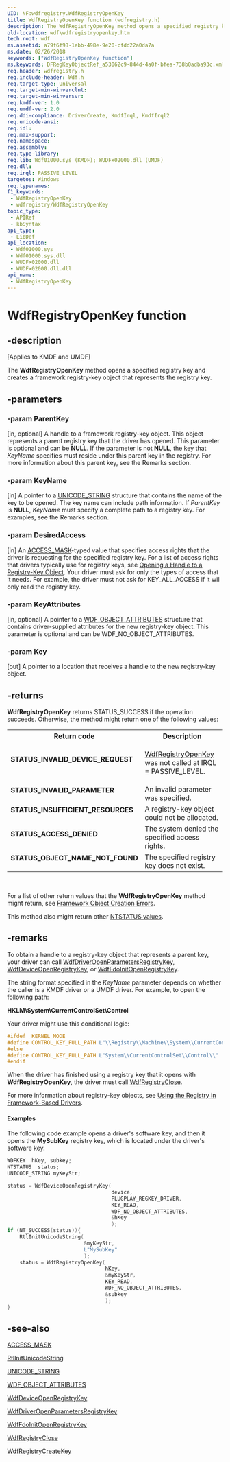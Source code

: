 ```yaml
---
UID: NF:wdfregistry.WdfRegistryOpenKey
title: WdfRegistryOpenKey function (wdfregistry.h)
description: The WdfRegistryOpenKey method opens a specified registry key and creates a framework registry-key object that represents the registry key.
old-location: wdf\wdfregistryopenkey.htm
tech.root: wdf
ms.assetid: a79f6f98-1ebb-498e-9e20-cfdd22a0da7a
ms.date: 02/26/2018
keywords: ["WdfRegistryOpenKey function"]
ms.keywords: DFRegKeyObjectRef_a53062c9-844d-4a0f-bfea-738b0adba93c.xml, WdfRegistryOpenKey, WdfRegistryOpenKey method, kmdf.wdfregistryopenkey, wdf.wdfregistryopenkey, wdfregistry/WdfRegistryOpenKey
req.header: wdfregistry.h
req.include-header: Wdf.h
req.target-type: Universal
req.target-min-winverclnt: 
req.target-min-winversvr: 
req.kmdf-ver: 1.0
req.umdf-ver: 2.0
req.ddi-compliance: DriverCreate, KmdfIrql, KmdfIrql2
req.unicode-ansi: 
req.idl: 
req.max-support: 
req.namespace: 
req.assembly: 
req.type-library: 
req.lib: Wdf01000.sys (KMDF); WUDFx02000.dll (UMDF)
req.dll: 
req.irql: PASSIVE_LEVEL
targetos: Windows
req.typenames: 
f1_keywords:
 - WdfRegistryOpenKey
 - wdfregistry/WdfRegistryOpenKey
topic_type:
 - APIRef
 - kbSyntax
api_type:
 - LibDef
api_location:
 - Wdf01000.sys
 - Wdf01000.sys.dll
 - WUDFx02000.dll
 - WUDFx02000.dll.dll
api_name:
 - WdfRegistryOpenKey
---
```


# WdfRegistryOpenKey function


## -description

<p class="CCE_Message">[Applies to KMDF and UMDF]</p>

The <b>WdfRegistryOpenKey</b> method opens a specified registry key and creates a framework registry-key object that represents the registry key.

## -parameters

### -param ParentKey 

[in, optional]
A handle to a framework registry-key object. This object represents a parent registry key that the driver has opened. This parameter is optional and can be <b>NULL</b>. If the parameter is not <b>NULL</b>, the key that <i>KeyName</i> specifies must reside under this parent key in the registry. For more information about this parent key, see the Remarks section.

### -param KeyName 

[in]
A pointer to a <a href="/windows/win32/api/ntdef/ns-ntdef-_unicode_string">UNICODE_STRING</a> structure that contains the name of the key to be opened. The key name can include path information. If <i>ParentKey</i> is <b>NULL</b>, <i>KeyName</i> must specify a complete path to a registry key. For examples, see the Remarks section.

### -param DesiredAccess 

[in]
An <a href="/windows-hardware/drivers/kernel/access-mask">ACCESS_MASK</a>-typed value that specifies access rights that the driver is requesting for the specified registry key. For a list of access rights that drivers typically use for registry keys, see <a href="/windows-hardware/drivers/kernel/opening-a-handle-to-a-registry-key-object">Opening a Handle to a Registry-Key Object</a>. Your driver must ask for only the types of access that it needs. For example, the driver must not ask for KEY_ALL_ACCESS if it will only read the registry key.

### -param KeyAttributes 

[in, optional]
A pointer to a <a href="/windows-hardware/drivers/ddi/wdfobject/ns-wdfobject-_wdf_object_attributes">WDF_OBJECT_ATTRIBUTES</a> structure that contains driver-supplied attributes for the new registry-key object. This parameter is optional and can be WDF_NO_OBJECT_ATTRIBUTES.

### -param Key 

[out]
A pointer to a location that receives a handle to the new registry-key object.

## -returns

<b>WdfRegistryOpenKey</b> returns STATUS_SUCCESS if the operation succeeds. Otherwise, the method might return one of the following values:

<table>
<tr>
<th>Return code</th>
<th>Description</th>
</tr>
<tr>
<td width="40%">
<dl>
<dt><b>STATUS_INVALID_DEVICE_REQUEST</b></dt>
</dl>
</td>
<td width="60%">

<a href="/windows-hardware/drivers/ddi/wdfregistry/nf-wdfregistry-wdfregistryopenkey">WdfRegistryOpenKey</a> was not called at IRQL = PASSIVE_LEVEL. 

</td>
</tr>
<tr>
<td width="40%">
<dl>
<dt><b>STATUS_INVALID_PARAMETER</b></dt>
</dl>
</td>
<td width="60%">
An invalid parameter was specified.

</td>
</tr>
<tr>
<td width="40%">
<dl>
<dt><b>STATUS_INSUFFICIENT_RESOURCES</b></dt>
</dl>
</td>
<td width="60%">
A registry-key object could not be allocated.

</td>
</tr>
<tr>
<td width="40%">
<dl>
<dt><b>STATUS_ACCESS_DENIED</b></dt>
</dl>
</td>
<td width="60%">
The system denied the specified access rights.

</td>
</tr>
<tr>
<td width="40%">
<dl>
<dt><b>STATUS_OBJECT_NAME_NOT_FOUND</b></dt>
</dl>
</td>
<td width="60%">
The specified registry key does not exist.

</td>
</tr>
</table>
 

For a list of other return values that the <b>WdfRegistryOpenKey</b> method might return, see <a href="/windows-hardware/drivers/wdf/framework-object-creation-errors">Framework Object Creation Errors</a>.



This method also might return other <a href="/windows-hardware/drivers/kernel/ntstatus-values">NTSTATUS values</a>.

## -remarks

To obtain a handle to a registry-key object that represents a parent key, your driver can call <a href="/windows-hardware/drivers/ddi/wdfdriver/nf-wdfdriver-wdfdriveropenparametersregistrykey">WdfDriverOpenParametersRegistryKey</a>, <a href="/windows-hardware/drivers/ddi/wdfdevice/nf-wdfdevice-wdfdeviceopenregistrykey">WdfDeviceOpenRegistryKey</a>, or <a href="/windows-hardware/drivers/ddi/wdffdo/nf-wdffdo-wdffdoinitopenregistrykey">WdfFdoInitOpenRegistryKey</a>.

The string format specified in the <i>KeyName</i> parameter  depends on whether the caller is a KMDF driver or a UMDF driver. For example, to open the following path:


<b>HKLM\System\CurrentControlSet\Control</b>



Your driver might use this conditional logic:

```cpp
#ifdef _KERNEL_MODE
#define CONTROL_KEY_FULL_PATH L"\\Registry\\Machine\\System\\CurrentControlSet\\Control "
#else
#define CONTROL_KEY_FULL_PATH L"System\\CurrentControlSet\\Control\\" 
#endif

```
When the driver has finished using a registry key that it opens with <b>WdfRegistryOpenKey</b>, the driver must call <a href="/windows-hardware/drivers/ddi/wdfregistry/nf-wdfregistry-wdfregistryclose">WdfRegistryClose</a>.

For more information about registry-key objects, see <a href="/windows-hardware/drivers/wdf/using-the-registry-in-wdf-drivers">Using the Registry in Framework-Based Drivers</a>.


#### Examples

The following code example opens a driver's software key, and then it opens the <b>MySubKey</b> registry key, which is located under the driver's software key.

```cpp
WDFKEY  hKey, subkey;
NTSTATUS  status;
UNICODE_STRING myKeyStr;

status = WdfDeviceOpenRegistryKey(
                                  device,
                                  PLUGPLAY_REGKEY_DRIVER,
                                  KEY_READ,
                                  WDF_NO_OBJECT_ATTRIBUTES,
                                  &hKey
                                  );
if (NT_SUCCESS(status)){
    RtlInitUnicodeString(
                         &myKeyStr,
                         L"MySubKey"
                         );
    status = WdfRegistryOpenKey(
                                hKey,
                                &myKeyStr,
                                KEY_READ,
                                WDF_NO_OBJECT_ATTRIBUTES,
                                &subkey
                                );
}
```

## -see-also

<a href="/windows-hardware/drivers/kernel/access-mask">ACCESS_MASK</a>



<a href="/windows-hardware/drivers/ddi/wdm/nf-wdm-rtlinitunicodestring">RtlInitUnicodeString</a>



<a href="/windows/win32/api/ntdef/ns-ntdef-_unicode_string">UNICODE_STRING</a>



<a href="/windows-hardware/drivers/ddi/wdfobject/ns-wdfobject-_wdf_object_attributes">WDF_OBJECT_ATTRIBUTES</a>



<a href="/windows-hardware/drivers/ddi/wdfdevice/nf-wdfdevice-wdfdeviceopenregistrykey">WdfDeviceOpenRegistryKey</a>



<a href="/windows-hardware/drivers/ddi/wdfdriver/nf-wdfdriver-wdfdriveropenparametersregistrykey">WdfDriverOpenParametersRegistryKey</a>



<a href="/windows-hardware/drivers/ddi/wdffdo/nf-wdffdo-wdffdoinitopenregistrykey">WdfFdoInitOpenRegistryKey</a>



<a href="/windows-hardware/drivers/ddi/wdfregistry/nf-wdfregistry-wdfregistryclose">WdfRegistryClose</a>



<a href="/windows-hardware/drivers/ddi/wdfregistry/nf-wdfregistry-wdfregistrycreatekey">WdfRegistryCreateKey</a>